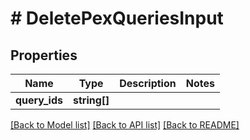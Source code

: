 # # DeletePexQueriesInput

## Properties

Name | Type | Description | Notes
------------ | ------------- | ------------- | -------------
**query_ids** | **string[]** |  |

[[Back to Model list]](../../README.md#models) [[Back to API list]](../../README.md#endpoints) [[Back to README]](../../README.md)

